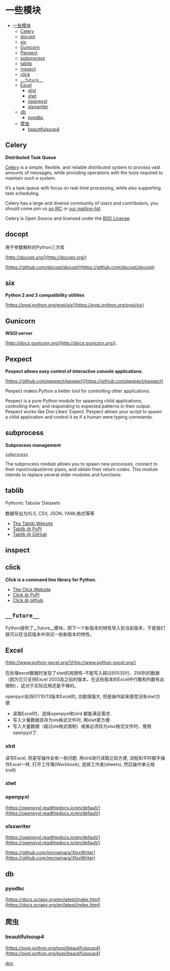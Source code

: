 # 一些模块

<!-- TOC -->

- [一些模块](#一些模块)
    - [Celery](#celery)
    - [docopt](#docopt)
    - [six](#six)
    - [Gunicorn](#gunicorn)
    - [Pexpect](#pexpect)
    - [subprocess](#subprocess)
    - [tablib](#tablib)
    - [inspect](#inspect)
    - [click](#click)
    - [`__future__`](#__future__)
    - [Excel](#excel)
        - [xlrd](#xlrd)
        - [xlwt](#xlwt)
        - [openpyxl](#openpyxl)
        - [xlsxwriter](#xlsxwriter)
    - [db](#db)
        - [pyodbc](#pyodbc)
    - [爬虫](#爬虫)
        - [beautifulsoup4](#beautifulsoup4)

<!-- /TOC -->

## Celery

**Distributed Task Queue**

[Celery](http://docs.celeryproject.org/en/master/index.html#) is a simple, flexible, and reliable distributed system to process vast amounts of messages, while providing operations with the tools required to maintain such a system.

It’s a task queue with focus on real-time processing, while also supporting task scheduling.

Celery has a large and diverse community of users and contributors, you should come join us [on IRC](http://docs.celeryproject.org/en/master/getting-started/resources.html#irc-channel) or [our mailing-list](http://docs.celeryproject.org/en/master/getting-started/resources.html#mailing-list).

Celery is Open Source and licensed under the [BSD License](http://www.opensource.org/licenses/BSD-3-Clause).

## docopt

用于参数解析的Python三方库

[http://docopt.org/](http://docopt.org/)

[https://github.com/docopt/docopt](https://github.com/docopt/docopt)

## six

**Python 2 and 3 compatibility utilities**

[https://pypi.python.org/pypi/six](https://pypi.python.org/pypi/six)

## Gunicorn

**WSGI server**

[http://docs.gunicorn.org](http://docs.gunicorn.org/).

## Pexpect

**Pexpect allows easy control of interactive console applications.**

[https://github.com/pexpect/pexpect](https://github.com/pexpect/pexpect)

Pexpect makes Python a better tool for controlling other applications.

Pexpect is a pure Python module for spawning child applications; controlling them; and responding to expected patterns in their output. Pexpect works like Don Libes’ Expect. Pexpect allows your script to spawn a child application and control it as if a human were typing commands.

## subprocess

**Subprocess management**

[`subprocess`](https://docs.python.org/3.5/library/subprocess.html#module-subprocess)

The subprocess module allows you to spawn new processes, connect to their input/output/error pipes, and obtain their return codes. This module intends to replace several older modules and functions:

## tablib

Pythonic Tabular Datasets

数据导出为XLS, CSV, JSON, YAML格式等等

- [The Tablib Website](http://docs.python-tablib.org/)
- [Tablib @ PyPI](http://pypi.python.org/pypi/tablib)
- [Tablib @ GitHub](http://github.com/kennethreitz/tablib)

## inspect

## click

**Click is a command line library for Python.**

- [The Click Website](http://click.pocoo.org/)
- [Click @ PyPI](http://pypi.python.org/pypi/click)
- [Click @ github](http://github.com/mitsuhiko/click)

## `__future__`

Python提供了__future__模块，把下一个新版本的特性导入到当前版本，于是我们就可以在当前版本中测试一些新版本的特性。

## Excel

[http://www.python-excel.org/](http://www.python-excel.org/)

在处理excel数据时发现了xlwt的局限性–不能写入超过65535行、256列的数据（因为它只支持Excel 2003及之前的版本，在这些版本的Excel中行数和列数有此限制），这对于实际应用还是不够的。

openpyxl支持07/10/13版本Excel的, 功能很强大, 但是操作起来感觉没有xlwt方便.

- 读取Excel时，选择openpyxl和xlrd 都能满足需求.
- 写入少量数据且存为xls格式文件时, 用xlwt更方便.
- 写入大量数据（超过xls格式限制）或者必须存为xlsx格式文件时，使用openpyxl了.

### xlrd

读写Excel, 但是写操作会有一些问题. 用xlrd进行读取比较方便, 流程和平时都手操作Excel一样, 打开工作簿(Workbook), 选择工作表(sheets), 然后操作单元格(cell)

### xlwt

### openpyxl

[https://openpyxl.readthedocs.io/en/default/](https://openpyxl.readthedocs.io/en/default/)

### xlsxwriter

[https://openpyxl.readthedocs.io/en/default/](https://openpyxl.readthedocs.io/en/default/)

[https://github.com/jmcnamara/XlsxWriter](https://github.com/jmcnamara/XlsxWriter)

## db

### pyodbc

[https://docs.scrapy.org/en/latest/index.html](https://docs.scrapy.org/en/latest/index.html)

## 爬虫

### beautifulsoup4

[https://pypi.python.org/pypi/beautifulsoup4](https://pypi.python.org/pypi/beautifulsoup4)

[doc](https://www.crummy.com/software/BeautifulSoup/bs4/doc/)